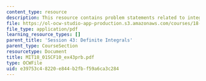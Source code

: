 ```yaml
---
content_type: resource
description: This resource contains problem statements related to integration intuition.
file: https://ol-ocw-studio-app-production.s3.amazonaws.com/courses/18-01sc-single-variable-calculus-fall-2010/e39753c48220e844b2fbf59a6ca3c284_MIT18_01SCF10_ex43prb.pdf
file_type: application/pdf
learning_resource_types: []
parent_title: 'Session 43: Definite Integrals'
parent_type: CourseSection
resourcetype: Document
title: MIT18_01SCF10_ex43prb.pdf
type: OCWFile
uid: e39753c4-8220-e844-b2fb-f59a6ca3c284
---
```

